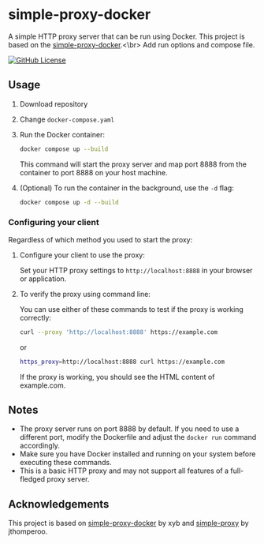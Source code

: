 # simple-proxy-docker

A simple HTTP proxy server that can be run using Docker. This project is based on the [simple-proxy-docker](https://github.com/xyb/simple-proxy-docker).<\br>
Add run options and compose file.

[![GitHub License](https://img.shields.io/github/license/elisevgeniy/simple-proxy-docker)](https://github.com/elisevgeniy/simple-proxy-docker)

## Usage

1. Download repository

2. Change `docker-compose.yaml`

3. Run the Docker container:

   ```sh
   docker compose up --build
   ```

   This command will start the proxy server and map port 8888 from the container to port 8888 on your host machine.

4. (Optional) To run the container in the background, use the `-d` flag:

   ```sh
   docker compose up -d --build
   ```

### Configuring your client

Regardless of which method you used to start the proxy:

1. Configure your client to use the proxy:

   Set your HTTP proxy settings to `http://localhost:8888` in your browser or application.

2. To verify the proxy using command line:

   You can use either of these commands to test if the proxy is working correctly:

   ```sh
   curl --proxy 'http://localhost:8888' https://example.com
   ```

   or

   ```sh
   https_proxy=http://localhost:8888 curl https://example.com
   ```

   If the proxy is working, you should see the HTML content of example.com.

## Notes

- The proxy server runs on port 8888 by default. If you need to use a different port, modify the Dockerfile and adjust the `docker run` command accordingly.
- Make sure you have Docker installed and running on your system before executing these commands.
- This is a basic HTTP proxy and may not support all features of a full-fledged proxy server.

## Acknowledgements

This project is based on [simple-proxy-docker](https://github.com/xyb/simple-proxy-docker) by xyb and [simple-proxy](https://github.com/jthomperoo/simple-proxy) by jthomperoo.
